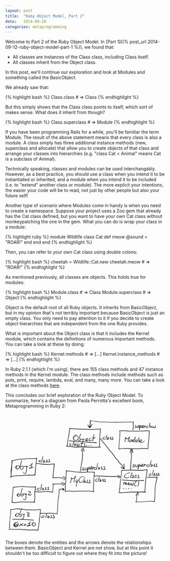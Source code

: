 ```yaml
---
layout: post
title:  "Ruby Object Model, Part 2"
date:   2014-09-20
categories: metaprogramming
---
```


Welcome to Part 2 of the Ruby Object Model. In [Part 1]({% post_url 2014-09-12-ruby-object-model-part-1 %}), we found that:

* All classes are instances of the Class class, including Class itself.
* All classes inherit from the Object class.

In this post, we'll continue our exploration and look at Modules and something called the BasicObject.

We already saw that:

{% highlight bash %}
Class.class            # => Class
{% endhighlight %}

But this simply shows that the Class class points to itself, which sort of makes sense. What does it inherit from though?

{% highlight bash %}
Class.superclass            # => Module
{% endhighlight %}

If you have been programming Rails for a while, you'll be familiar the term Module. The result of the above statement means that every class is also a module. A class simply has three additional instance methods (new, superclass and allocate) that allow you to create objects of that class and arrange your classes into hierarchies (e.g. "class Cat < Animal" means Cat is a subclass of Animal).

Technically speaking, classes and modules can be used interchangably. However, as a best practice, you should use a class when you intend it to be instantiated or inherited, and a module when you intend it to be included (i.e. to "extend" another class or module). The more explicit your intentions, the easier your code will be to read, not just by other people but also your future self!

Another type of scenario where Modules come in handy is when you need to create a namespace. Suppose your project uses a Zoo gem that already has the Cat class defined, but you want to have your own Cat class without monkeypatching the one in the gem. What you can do is wrap your class in a module:

{% highlight ruby %}
module Wildlife
  class Cat
    def meow
      @sound = "ROAR!"
    end
  end
end
{% endhighlight %}

Then, you can refer to your own Cat class using double colons:

{% highlight bash %}
cheetah = Wildlife::Cat.new
cheetah.meow         # => "ROAR!"
{% endhighlight %}

As mentioned previously, all classes are objects. This holds true for modules:

{% highlight bash %}
Module.class                 # => Class
Module.superclass            # => Object
{% endhighlight %}

Object is the default root of all Ruby objects. It inherits from BasicObject, but in my opinion that's not terribly important because BasicObject is just an empty class. You only need to pay attention to it if you decide to create object hierarchies that are independent from the one Ruby provides.

What is important about the Object class is that it includes the Kernel module, which contains the definitions of numerous important methods. You can take a look at these by doing:

{% highlight bash %}
Kernel.methods                 # => [...]
Kernel.instance_methods        # => [...]
{% endhighlight %}

In Ruby 2.1.1 (which I'm using), there are 155 class methods and 47 instance methods in the Kernel module. The class methods include methods such as puts, print, require, lambda, eval, and many, many more. You can take a look at the class methods [here](http://ruby-doc.org/core-2.1.2/Kernel.html).

This concludes our brief exploration of the Ruby Object Model. To summarize, here's a diagram from Paola Perrotta's excellent book, Metaprogramming in Ruby 2:

<img src="/images/Ruby_object_model.png">

The boxes denote the entities and the arrows denote the relationships between them. BasicObject and Kernel are not show, but at this point it shouldn't be too difficult to figure out where they fit into the picture!
